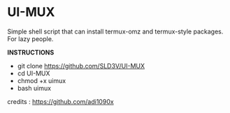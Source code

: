 # UI-MUX
Simple shell script that can install termux-omz and termux-style packages. For lazy people.

<B> INSTRUCTIONS </B>

- git clone https://github.com/SLD3V/UI-MUX
- cd UI-MUX
- chmod +x uimux
- bash uimux

credits : https://github.com/adi1090x
